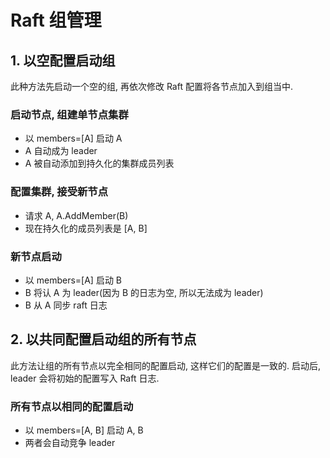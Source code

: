# Raft 组管理

## 1. 以空配置启动组

此种方法先启动一个空的组, 再依次修改 Raft 配置将各节点加入到组当中.

### 启动节点, 组建单节点集群

* 以 members=[A] 启动 A
* A 自动成为 leader
* A 被自动添加到持久化的集群成员列表

### 配置集群, 接受新节点

* 请求 A, A.AddMember(B)
* 现在持久化的成员列表是 [A, B]

### 新节点启动

* 以 members=[A] 启动 B
* B 将认 A 为 leader(因为 B 的日志为空, 所以无法成为 leader)
* B 从 A 同步 raft 日志


## 2. 以共同配置启动组的所有节点

此方法让组的所有节点以完全相同的配置启动, 这样它们的配置是一致的. 启动后, leader 会将初始的配置写入 Raft 日志.

### 所有节点以相同的配置启动

* 以 members=[A, B] 启动 A, B
* 两者会自动竞争 leader
